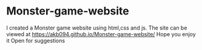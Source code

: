 # Monster-game-website
I created a Monster game website using html,css and js.
The site can be viewed at https://akb094.github.io/Monster-game-website/ 
Hope you enjoy it
Open for suggestions
